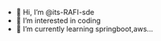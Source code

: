 - 👋 Hi, I’m @its-RAFI-sde
- 👀 I’m interested in coding
- 🌱 I’m currently learning springboot,aws...



<!---
its-RAFI-sde/its-RAFI-sde is a ✨ special ✨ repository because its `README.md` (this file) appears on your GitHub profile.
You can click the Preview link to take a look at your changes.
--->
